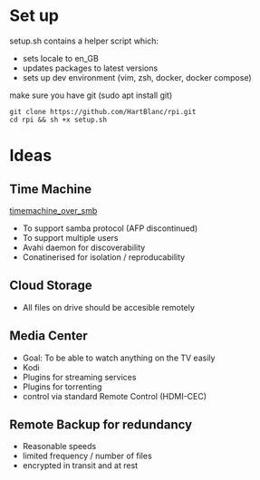 # Set up

setup.sh contains a helper script which:
* sets locale to en_GB
* updates packages to latest versions
* sets up dev environment (vim, zsh, docker, docker compose)

make sure you have git (sudo apt install git)
```
git clone https://github.com/HartBlanc/rpi.git
cd rpi && sh +x setup.sh
```

# Ideas

## Time Machine
[timemachine_over_smb](./timemachine_over_smb)

* To support samba protocol (AFP discontinued)
* To support multiple users
* Avahi daemon for discoverability
* Conatinerised for isolation / reproducability

## Cloud Storage
* All files on drive should be accesible remotely

## Media Center
* Goal: To be able to watch anything on the TV easily
* Kodi
* Plugins for streaming services
* Plugins for torrenting
* control via standard Remote Control (HDMI-CEC)

## Remote Backup for redundancy
* Reasonable speeds
* limited frequency / number of files
* encrypted in transit and at rest
